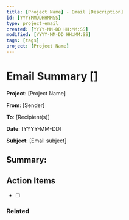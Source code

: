 ```yaml
---
title: [Project Name] - Email [Description]
id: [YYYYMMDDHHMMSS]
type: project-email
created: [YYYY-MM-DD HH:MM:SS] 
modified: [YYYY-MM-DD HH:MM:SS]
tags: [tags]
project: [Project Name]
---
```


# Email Summary []

**Project**: [Project Name]

**From**: [Sender]

**To**: [Recipient(s)]

**Date**: [YYYY-MM-DD]

**Subject**: [Email subject]

## Summary:


## Action Items

- [ ] 

### Related

